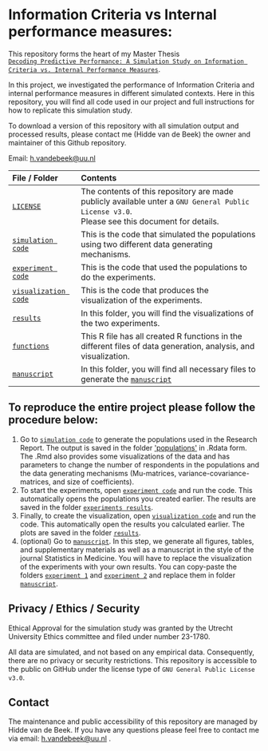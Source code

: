 # Information Criteria vs Internal performance measures:
This repository forms the heart of my Master Thesis <br>
[`Decoding Predictive Performance: A Simulation Study on Information Criteria vs. Internal Performance Measures`](./docs/Thesis_Manuscript/Thesis-Manuscript.pdf). 

In this project, we investigated the performance of Information Criteria and internal performance measures in different simulated contexts. Here in this repository, you will find all code used in our project and full instructions for how to replicate this simulation study.

To download a version of this repository with all simulation output and processed results, please contact me (Hidde van de Beek) the owner and maintainer of this Github repository. 

Email: h.vandebeek@uu.nl

| File / Folder                              | Contents                                                         |
| :----------------------------------------- | :--------------------------------------------------------------- |
| [`LICENSE`](./LICENSE)                     | The contents of this repository are made publicly available unter a `GNU General Public License v3.0`. <br> Please see this document for details.|
| [`simulation code`](./R/Data_simulation/Simulation_Report_Covariance.Rmd) | This is the code that simulated the populations using two different data generating mechanisms.
| [`experiment code`](./R/Experiments/Analysis_Report_Experiment.Rmd) | This is the code that used the populations to do the experiments. |
| [`visualization code`](./R/Visualization/Visualization_Report.Rmd) | This is the code that produces the visualization of the experiments. |
| [`results`](./results) | In this folder, you will find the visualizations of the two experiments. |
| [`functions`](./R/Functions.R) | This R file has all created R functions in the different files of data generation, analysis, and visualization.
| [`manuscript`](./docs/Thesis_Manuscript) | In this folder, you will find all necessary files to generate the [`manuscript`](./docs/Thesis_Manuscript/Theses-Manuscript.pdf)|           


## To reproduce the entire project please follow the procedure below:
1. Go to [`simulation code`](./R/Data_simulation/Simulation_Report_Covariance.Rmd) to generate the populations used in the Research Report. The output is saved in the folder ['populations'](.data/simulation) in .Rdata form. The .Rmd also provides some visualizations of the data and has parameters to change the number of respondents in the populations and the data generating mechanisms (Mu-matrices, variance-covariance-matrices, and size of coefficients).
2. To start the experiments, open [`experiment code`](./R/Experiments/Analysis_Report_Experiment.Rmd) and run the code. This automatically opens the populations you created earlier. The results are saved in the folder [`experiments results`](.data/analysis). 
3. Finally, to create the visualization, open [`visualization code`](./R/Visualization/Visualization_Report.Rmd) and run the code. This automatically open the results you calculated earlier. The plots are saved in the folder [`results`](./results).
4. (optional) Go to [`manuscript`](./docs/Thesis_Manuscript).  In this step, we generate all figures, tables, and supplementary materials as well as a manuscript in the style of the journal Statistics in Medicine. You will have to replace the visualization of the experiments with your own results. You can copy-paste the folders [`experiment 1`](./results/experiment_1) and [`experiment 2`](./results/experiment_2) and replace them in folder [`manuscript`](./docs/Thesis_Manuscript).

## Privacy / Ethics / Security
Ethical Approval for the simulation study was granted by the Utrecht University Ethics committee and filed under number 23-1780.

All data are simulated, and not based on any empirical data.  Consequently, there are no privacy or security restrictions. This repository is accessible to the public on GitHub under the license type of `GNU General Public License v3.0`.


## Contact 
The maintenance and public accessibility of this repository are managed by Hidde van de Beek. If you have any questions please feel free to contact me via email: h.vandebeek@uu.nl .
